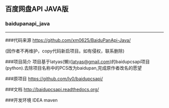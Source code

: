 ## 百度网盘API JAVA版

### baidupanapi_java 

-------------------

###代码来源 
https://github.com/xm0625/BaiduPanApi-Java/

(因作者不再维护，copy代码新启项目。如有侵权，联系删除)


###项目简介
项目基于latyas(懒)(latyas@gmail.com)的baidupcsapi项目(python).去除项目名称中的PCS改为baidupan,完成原作者改名的愿望

###原项目
https://github.com/ly0/baidupcsapi/

###文档
http://baidupcsapi.readthedocs.org/

###开发环境
IDEA maven
